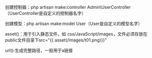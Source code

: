 创建控制器：php artisan make:controller Admin\UserController（UserController是自定义的控制器名字） 

创建模型：php artisan make:model User（User是自定义的模型名字）

asset()：用于引入静态文件，如 css/JavaScript/images，文件必须存放在public文件目录下src="{{ asset(/images/t01.png)}}"

url():生成完整路径，一般用于a链接<a href="{{ url('/member/create') }}">